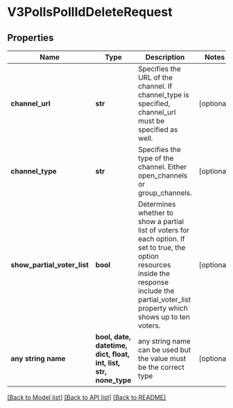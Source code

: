 # V3PollsPollIdDeleteRequest


## Properties
Name | Type | Description | Notes
------------ | ------------- | ------------- | -------------
**channel_url** | **str** | Specifies the URL of the channel. If channel_type is specified, channel_url must be specified as well. | [optional] 
**channel_type** | **str** | Specifies the type of the channel. Either open_channels or group_channels. | [optional] 
**show_partial_voter_list** | **bool** | Determines whether to show a partial list of voters for each option. If set to true, the option resources inside the response include the partial_voter_list property which shows up to ten voters. | [optional] 
**any string name** | **bool, date, datetime, dict, float, int, list, str, none_type** | any string name can be used but the value must be the correct type | [optional]

[[Back to Model list]](../README.md#documentation-for-models) [[Back to API list]](../README.md#documentation-for-api-endpoints) [[Back to README]](../README.md)



